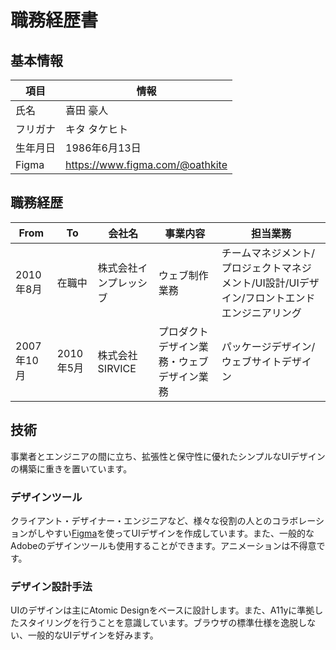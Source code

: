 # 職務経歴書

## 基本情報

|項目|情報|
|----|----|
|氏名|喜田 豪人|
|フリガナ|キタ タケヒト|
|生年月日|1986年6月13日|
|Figma|https://www.figma.com/@oathkite|

## 職務経歴

|From|To|会社名|事業内容|担当業務|
|----|----|----|----|----|
|2010年8月|在職中|株式会社インプレッシブ|ウェブ制作業務|チームマネジメント/プロジェクトマネジメント/UI設計/UIデザイン/フロントエンドエンジニアリング|
|2007年10月|2010年5月|株式会社SIRVICE|プロダクトデザイン業務・ウェブデザイン業務|パッケージデザイン/ウェブサイトデザイン|

## 技術

事業者とエンジニアの間に立ち、拡張性と保守性に優れたシンプルなUIデザインの構築に重きを置いています。

### デザインツール

クライアント・デザイナー・エンジニアなど、様々な役割の人とのコラボレーションがしやすい[Figma](https://www.figma.com/)を使ってUIデザインを作成しています。また、一般的なAdobeのデザインツールも使用することができます。アニメーションは不得意です。


### デザイン設計手法

UIのデザインは主にAtomic Designをベースに設計します。また、A11yに準拠したスタイリングを行うことを意識しています。ブラウザの標準仕様を逸脱しない、一般的なUIデザインを好みます。
